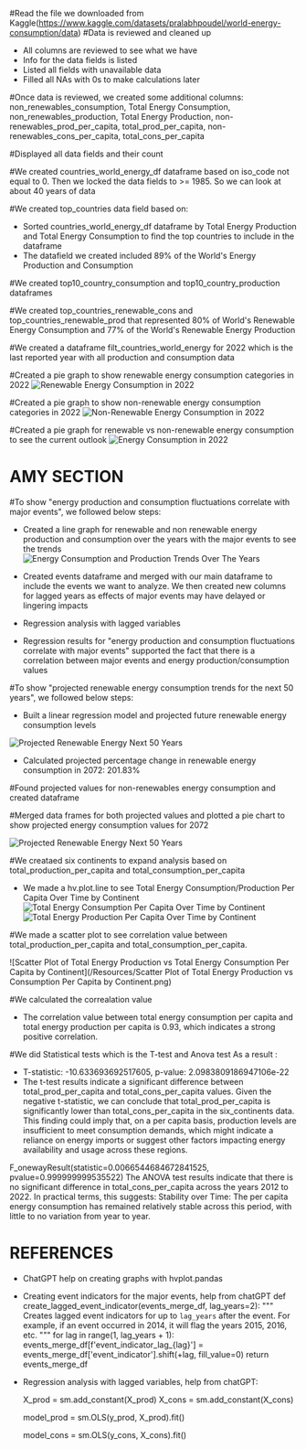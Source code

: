 #Read the file we downloaded from Kaggle(https://www.kaggle.com/datasets/pralabhpoudel/world-energy-consumption/data)
#Data is reviewed and cleaned up
  - All columns are reviewed to see what we have
  - Info for the data fields is listed
  - Listed all fields with unavailable data
  - Filled all NAs with 0s to make calculations later
    
#Once data is reviewed, we created some additional columns: non_renewables_consumption, Total Energy Consumption, non_renewables_production, Total Energy Production,
non-renewables_prod_per_capita, total_prod_per_capita, non-renewables_cons_per_capita, total_cons_per_capita

#Displayed all data fields and their count

#We created countries_world_energy_df dataframe based on iso_code not equal to 0. Then we locked the data fields to >= 1985. So we can look at about 40 years of data

#We created top_countries data field based on:
  - Sorted countries_world_energy_df dataframe by Total Energy Production and Total Energy Consumption to find the top countries to include in the dataframe
  - The datafield we created included 89% of the World's Energy Production and Consumption
    
#We created top10_country_consumption and top10_country_production dataframes

#We created top_countries_renewable_cons and top_countries_renewable_prod that represented 80% of World's Renewable Energy Consumption and 77% of the World's Renewable Energy Production

#We created a dataframe filt_countries_world_energy for 2022 which is the last reported year with all production and consumption data

#Created a pie graph to show renewable energy consumption categories in 2022
![Renewable Energy Consumption in 2022](Resources/e_renewable_energy.png)

#Created a pie graph to show non-renewable energy consumption categories in 2022
![Non-Renewable Energy Consumption in 2022](Resources/e_non-renewable-consumption.png)

#Created a pie graph for renewable vs non-renewable energy consumption to see the current outlook
![Energy Consumption in 2022](Resources/e_topcountryrnw.png)


# AMY SECTION



#To show "energy production and consumption fluctuations correlate with major events", we followed below steps:
 - Created a line graph for renewable and non renewable energy production and consumption over the years with the major events to see the trends
![Energy Consumption and Production Trends Over The Years](Resources/e_majorevents.png)

 - Created events dataframe and merged with our main dataframe to include the events we want to analyze. We then created new columns for lagged years as effects of major events may have delayed or lingering impacts

 - Regression analysis with lagged variables

 - Regression results for "energy production and consumption fluctuations correlate with major events" supported the fact that there is a correlation between major events and energy production/consumption values

#To show "projected renewable energy consumption trends for the next 50 years", we followed below steps:
 - Built a linear regression model and projected future renewable energy consumption levels

![Projected Renewable Energy Next 50 Years](Resources/e_projected_ren-energy_cons.png)

 - Calculated projected percentage change in renewable energy consumption in 2072: 201.83%
   
#Found projected values for non-renewables energy consumption and created dataframe

#Merged data frames for both projected values and plotted a pie chart to show projected energy consumption values for 2072

![Projected Renewable Energy Next 50 Years](Resources/e_projected_energy.png)

#We creataed six continents to expand analysis based on total_production_per_capita and total_consumption_per_capita 
 - We made a hv.plot.line to see Total Energy Consumption/Production Per Capita Over Time by Continent 
![Total Energy Consumption Per Capita Over Time by Continent](/Resources/consumption_plot_1a.png)
![Total Energy Production Per Capita Over Time by Continent](/Resources/production_plot_1b.png)

#We made a scatter plot to see correlation value between total_production_per_capita and total_consumption_per_capita. 

![Scatter Plot of Total Energy Production vs Total Energy Consumption Per Capita by Continent](/Resources/Scatter Plot of Total Energy Production vs Consumption Per Capita by Continent.png)

#We calculated the correalation value 
- The correlation value between total energy consumption per capita and total energy production per capita is 0.93, which indicates a strong positive correlation. 

#We did Statistical tests which is the T-test and Anova test 
As a result :

- T-statistic: -10.633693692517605, p-value: 2.0983809186947106e-22
- The t-test results indicate a significant difference between total_prod_per_capita and total_cons_per_capita values. Given the negative t-statistic, we can conclude that total_prod_per_capita is significantly lower than total_cons_per_capita in the six_continents data. This finding could imply that, on a per capita basis, production levels are insufficient to meet consumption demands, which might indicate a reliance on energy imports or suggest other factors impacting energy availability and usage across these regions.

F_onewayResult(statistic=0.0066544684672841525, pvalue=0.999999999535522)
The ANOVA test results indicate that there is no significant difference in total_cons_per_capita across the years 2012 to 2022.
In practical terms, this suggests:
Stability over Time: The per capita energy consumption has remained relatively stable across this period, with little to no variation from year to year. 

# REFERENCES 
- ChatGPT help on creating graphs with hvplot.pandas
- Creating event indicators for the major events, help from chatGPT
  def create_lagged_event_indicator(events_merge_df, lag_years=2):
    """
    Creates lagged event indicators for up to `lag_years` after the event.
    For example, if an event occurred in 2014, it will flag the years 2015, 2016, etc.
    """
    for lag in range(1, lag_years + 1):
        events_merge_df[f'event_indicator_lag_{lag}'] = events_merge_df['event_indicator'].shift(+lag, fill_value=0)
    return events_merge_df
- Regression analysis with lagged variables, help from chatGPT:
 
    X_prod = sm.add_constant(X_prod)
    X_cons = sm.add_constant(X_cons)


    model_prod = sm.OLS(y_prod, X_prod).fit()

    model_cons = sm.OLS(y_cons, X_cons).fit()
